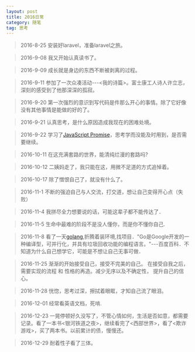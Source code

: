 ```yaml
---
layout: post
title: 2016日常
category: 随笔
tag: 思考
---
```


> 2016-8-25 安装好laravel，准备laravel之旅。

> 2016-9-08 我又开始认真读书了。

> 2016-9-09 成长就是身边的东西不断被剥离的过程。

> 2016-9-11 参加了一次众凑活动---<我的诗篇>。富士康工人诗人许立志，深刻的感受到了他那深深的孤寂。

> 2016-9-20 第一次强烈的意识到写代码是件那么开心的事情。除了它好像没有其他事情是能做的好的了。

> 2016-9-21 认真思考，是什么原因造成我现在的困难处境。

> 2016-9-22 学习了[JavaScript Promise](http://azu.github.io/promises-book/)，思考学而没能及时用到，是否需要继续。

> 2016-10-11 在这充满套路的世界，能清纯烂漫的套路吗?

> 2016-10-12 二姨妈走了，我只能在这，用微不足道的方式追悼着。

> 2016-10-17 除了憎恨自己了，就没有什么了。

> 2016-11-1 不断的强迫自己与人交流，打交道，想让自己变得开心点（失败）

> 2016-11-4 我拼尽全力想要说的话，可能这辈子都不能传达了．

> 2016-11-5 生命中最难的阶段不是没人懂你，而是你不懂你自己.

> 2016-11-8 看了一天[golang](https://github.com/astaxie/build-web-application-with-golang/tree/master/zh),折腾着装环境,找项目．"Go是Google开发的一种编译型，可并行化，并具有垃圾回收功能的编程语言。"---百度百科．不知道为什么自己想学它，可能是不想让自己无事可做．

> 2016-11-25 渐渐的开始接受自己，接受不完美的自己。 在接受自我之后，需要实现的流程 和 性格的再造。减少无序以及不确定性， 提升自己的信心。

> 2016-11-28 恍惚，思考过深，擦拭着眼眶，才知自己流了眼泪。

> 2016-12-01 经常看英语文档，死啃.

> 2016-12-23 一晃停顿好久没写了，不管心情如何，生活是否如意，都需要记录。看了一本书<银河铁道之夜>，继续看完了<西部世界>，看了<欺诈游戏>，买了两本书。以前累计的债，慢慢还。

> 2016-12-29 耐着性子看了三体。
